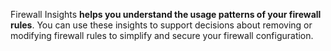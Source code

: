 
Firewall Insights **helps you understand the usage patterns of your firewall rules**. You can use these insights to support decisions about removing or modifying firewall rules to simplify and secure your firewall configuration.